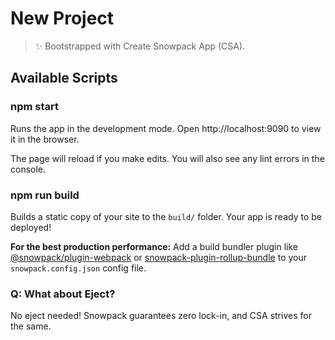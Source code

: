 # New Project

> ✨ Bootstrapped with Create Snowpack App (CSA).

## Available Scripts

### npm start

Runs the app in the development mode. Open http://localhost:9090 to view it in
the browser.

The page will reload if you make edits. You will also see any lint errors in the
console.

### npm run build

Builds a static copy of your site to the `build/` folder. Your app is ready to
be deployed!

**For the best production performance:** Add a build bundler plugin like
[@snowpack/plugin-webpack](https://github.com/snowpackjs/snowpack/tree/main/plugins/plugin-webpack)
or
[snowpack-plugin-rollup-bundle](https://github.com/ParamagicDev/snowpack-plugin-rollup-bundle)
to your `snowpack.config.json` config file.

### Q: What about Eject?

No eject needed! Snowpack guarantees zero lock-in, and CSA strives for the same.
